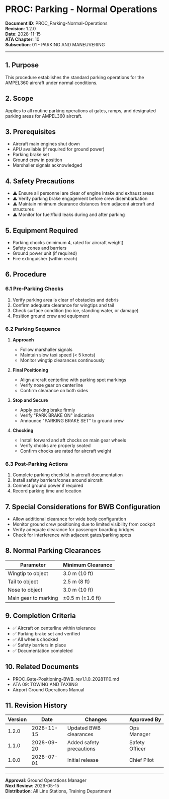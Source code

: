 # PROC: Parking - Normal Operations

**Document ID**: PROC_Parking-Normal-Operations  
**Revision**: 1.2.0  
**Date**: 2028-11-15  
**ATA Chapter**: 10  
**Subsection**: 01 - PARKING AND MANEUVERING

---

## 1. Purpose

This procedure establishes the standard parking operations for the AMPEL360 aircraft under normal conditions.

## 2. Scope

Applies to all routine parking operations at gates, ramps, and designated parking areas for AMPEL360 aircraft.

## 3. Prerequisites

- Aircraft main engines shut down
- APU available (if required for ground power)
- Parking brake set
- Ground crew in position
- Marshaller signals acknowledged

## 4. Safety Precautions

- ⚠️ Ensure all personnel are clear of engine intake and exhaust areas
- ⚠️ Verify parking brake engagement before crew disembarkation
- ⚠️ Maintain minimum clearance distances from adjacent aircraft and structures
- ⚠️ Monitor for fuel/fluid leaks during and after parking

## 5. Equipment Required

- Parking chocks (minimum 4, rated for aircraft weight)
- Safety cones and barriers
- Ground power unit (if required)
- Fire extinguisher (within reach)

## 6. Procedure

### 6.1 Pre-Parking Checks

1. Verify parking area is clear of obstacles and debris
2. Confirm adequate clearance for wingtips and tail
3. Check surface condition (no ice, standing water, or damage)
4. Position ground crew and equipment

### 6.2 Parking Sequence

1. **Approach**
   - Follow marshaller signals
   - Maintain slow taxi speed (< 5 knots)
   - Monitor wingtip clearances continuously

2. **Final Positioning**
   - Align aircraft centerline with parking spot markings
   - Verify nose gear on centerline
   - Confirm clearance on both sides

3. **Stop and Secure**
   - Apply parking brake firmly
   - Verify "PARK BRAKE ON" indication
   - Announce "PARKING BRAKE SET" to ground crew

4. **Chocking**
   - Install forward and aft chocks on main gear wheels
   - Verify chocks are properly seated
   - Confirm chocks are rated for aircraft weight

### 6.3 Post-Parking Actions

1. Complete parking checklist in aircraft documentation
2. Install safety barriers/cones around aircraft
3. Connect ground power if required
4. Record parking time and location

## 7. Special Considerations for BWB Configuration

- Allow additional clearance for wide body configuration
- Monitor ground crew positioning due to limited visibility from cockpit
- Verify adequate clearance for passenger boarding bridges
- Check for interference with adjacent gates/parking spots

## 8. Normal Parking Clearances

| Parameter | Minimum Clearance |
|-----------|------------------|
| Wingtip to object | 3.0 m (10 ft) |
| Tail to object | 2.5 m (8 ft) |
| Nose to object | 3.0 m (10 ft) |
| Main gear to marking | ±0.5 m (±1.6 ft) |

## 9. Completion Criteria

- ✅ Aircraft on centerline within tolerance
- ✅ Parking brake set and verified
- ✅ All wheels chocked
- ✅ Safety barriers in place
- ✅ Documentation completed

## 10. Related Documents

- PROC_Gate-Positioning-BWB_rev1.1.0_20281110.md
- ATA 09: TOWING AND TAXIING
- Airport Ground Operations Manual

## 11. Revision History

| Version | Date | Changes | Approved By |
|---------|------|---------|-------------|
| 1.2.0 | 2028-11-15 | Updated BWB clearances | Ops Manager |
| 1.1.0 | 2028-09-20 | Added safety precautions | Safety Officer |
| 1.0.0 | 2028-07-01 | Initial release | Chief Pilot |

---

**Approval**: Ground Operations Manager  
**Next Review**: 2029-05-15  
**Distribution**: All Line Stations, Training Department

